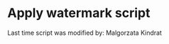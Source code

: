 Apply watermark script
======================

Last time script was modified by: Malgorzata Kindrat

